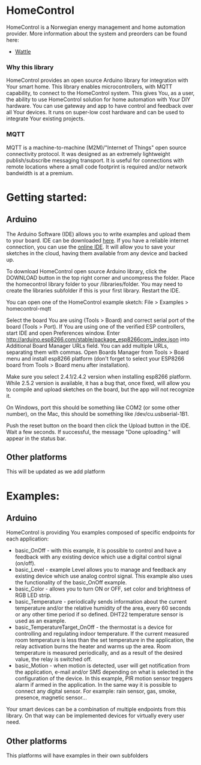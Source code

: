 
# HomeControl
HomeControl is a Norwegian energy management and home automation provider.
More information about the system and preorders can be found here:
- [Wattle](https://wattle.com/)

### Why this library
HomeControl provides an open source Arduino library for integration with Your smart home. This library enables microcontrollers, with MQTT capability, to connect to the HomeControl system. This gives You, as a user, the ability to use HomeControl solution for home automation with Your DIY hardware. You can use gateway and app to have control and feedback over all Your devices. It runs on super-low cost hardware and can be used to integrate Your existing projects.

### MQTT
MQTT is a machine-to-machine (M2M)/"Internet of Things" open source connectivity protocol. It was designed as an extremely lightweight publish/subscribe messaging transport. It is useful for connections with remote locations where a small code footprint is required and/or network bandwidth is at a premium.

# Getting started:
## Arduino
The Arduino Software (IDE) allows you to write examples and upload them to your board. IDE can be downloaded [here](https://www.arduino.cc/en/Main/Software). If you have a reliable internet connection, you can use the [online IDE](https://create.arduino.cc/). It will allow you to save your sketches in the cloud, having them available from any device and backed up.

To download HomeControl open source Arduino library, click the DOWNLOAD button in the top right corner and uncompress the folder. Place the homecontrol library folder to your /libraries/folder. You may need to create the libraries subfolder if this is your first library. Restart the IDE.

You can open one of the HomeControl example sketch: File > Examples > homecontrol-mqtt

Select the board You are using (Tools > Board) and correct serial port of the board (Tools > Port).
If You are using one of the verified ESP controllers, start IDE and open Preferences window. Enter http://arduino.esp8266.com/stable/package_esp8266com_index.json into Additional Board Manager URLs field. You can add multiple URLs, separating them with commas. Open Boards Manager from Tools > Board menu and install esp8266 platform (don't forget to select your ESP8266 board from Tools > Board menu after installation).

Make sure you select 2.4.1/2.4.2 version when installing esp8266 platform. While 2.5.2 version is available, it has a bug that, once fixed, will allow you to compile and upload sketches on the board, but the app will not recognize it.

On Windows, port this should be something like COM2 (or some other number), on the Mac, this should be something like /dev/cu.usbserial-1B1.

Push the reset button on the board then click the Upload button in the IDE. Wait a few seconds. If successful, the message "Done uploading." will appear in the status bar.

## Other platforms
This will be updated as we add platform

# Examples:
## Arduino
HomeControl is providing You examples composed of specific endpoints for each application:
- basic_OnOff - with this example, it is possible to control and have a feedback with any existing device which use a digital control signal (on/off).
- basic_Level - example Level allows you to manage and feedback any existing device which use analog control signal. This example also uses the functionality of the basic_OnOff example.
- basic_Color - allows you to turn ON or OFF, set color and brightness of RGB LED strip.
- basic_Temperature - periodically sends information about the current temperature and/or the relative humidity of the area, every 60 seconds or any other time period if so defined. DHT22 temperature sensor is used as an example.
- basic_TemperatureTarget_OnOff - the thermostat is a device for controlling and regulating indoor temperature. If the current measured room temperature is less than the set temperature in the application, the relay activation burns the heater and warms up the area. Room temperature is measured periodically, and as a result of the desired value, the relay is switched off.
- basic_Motion - when motion is detected, user will get notification from the application, e-mail and/or SMS depending on what is selected in the configuration of the device. In this example, PIR motion sensor treggers alarm if armed in the application. In the same way it is possible to connect any digital sensor. For example: rain sensor, gas, smoke, presence, magnetic sensor...

Your smart devices can be a combination of multiple endpoints from this library. On that way can be implemented devices for virtually every user need.

## Other platforms
This platforms will have examples in their own subfolders

